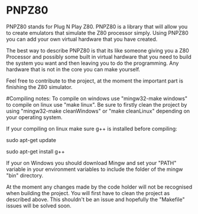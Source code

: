 # PNPZ80

PNPZ80 stands for Plug N Play Z80. PNPZ80 is a library that will allow you to create emulators that simulate the Z80 processor simply. Using PNPZ80 you can add your own virtual hardware that you have created.

The best way to describe PNPZ80 is that its like someone giving you a Z80 Processor and possibly some built in virtual hardware that you need to build the system you want and then leaving you to do the programming. Any hardware that is not in the core you can make yourself.

Feel free to contribute to the project, at the moment the important part is finishing the Z80 simulator.

#Compiling notes:
To compile on windows use "mingw32-make windows" to compile on linux use "make linux". Be sure to firstly clean the project by using "mingw32-make cleanWindows" or "make cleanLinux" depending on your operating system.

If your compiling on linux make sure g++ is installed before compiling:

sudo apt-get update

sudo apt-get install g++

If your on Windows you should download Mingw and set your "PATH" variable in your environment variables to include the folder of the mingw "bin" directory.


At the moment any changes made by the code holder will not be recognised when building the project. You will first have to clean the project as described above. This shouldn't be an issue and hopefully the "Makefile" issues will be solved soon.
